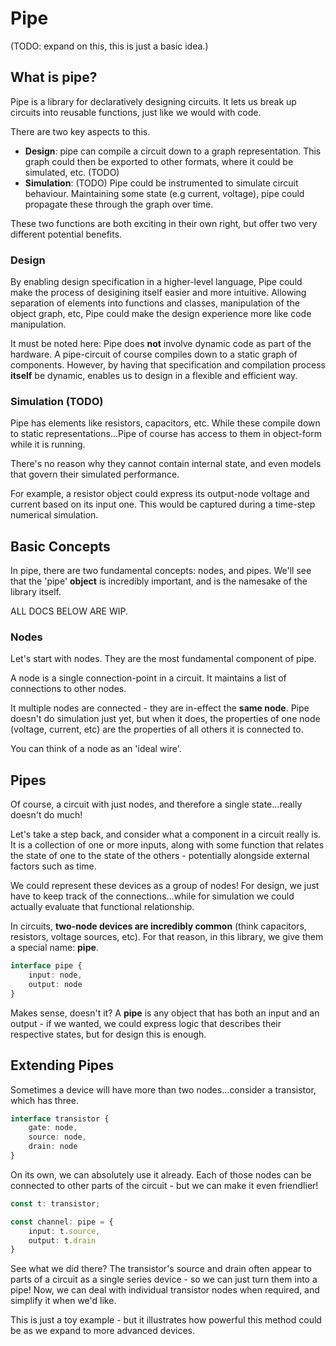 # Pipe

(TODO: expand on this, this is just a basic idea.)

## What is pipe?
Pipe is a library for declaratively designing circuits. It lets us break up circuits into reusable functions, just like we would with code.

There are two key aspects to this.
- **Design**: pipe can compile a circuit down to a graph representation. This graph could then be exported to other formats, where it could be simulated, etc. (TODO)
- **Simulation**: (TODO) Pipe could be instrumented to simulate circuit behaviour. Maintaining some state (e.g current, voltage), pipe could propagate these through the graph over time.

These two functions are both exciting in their own right, but offer two very different potential benefits.

### Design
By enabling design specification in a higher-level language, Pipe could make the process of desigining itself easier and more intuitive. Allowing separation of elements into functions and classes, manipulation of the object graph, etc, Pipe could make the design experience more like code manipulation.

It must be noted here: Pipe does **not** involve dynamic code as part of the hardware. A pipe-circuit of course compiles down to a static graph of components. However, by having that specification and compilation process **itself** be dynamic, enables us to design in a flexible and efficient way.

### Simulation (TODO)
Pipe has elements like resistors, capacitors, etc. While these compile down to static representations...Pipe of course has access to them in object-form while it is running.

There's no reason why they cannot contain internal state, and even models that govern their simulated performance.

For example, a resistor object could express its output-node voltage and current based on its input one. This would be captured during a time-step numerical simulation.

## Basic Concepts
In pipe, there are two fundamental concepts: nodes, and pipes. We'll see that the 'pipe' **object** is incredibly important, and is the namesake of the library itself.

ALL DOCS BELOW ARE WIP.

### Nodes
Let's start with nodes. They are the most fundamental component of pipe.

A node is a single connection-point in a circuit. It maintains a list of connections to other nodes.

It multiple nodes are connected - they are in-effect the **same node**. Pipe doesn't do simulation just yet, but when it does, the properties of one node (voltage, current, etc) are the properties of all others it is connected to.

You can think of a node as an 'ideal wire'.

## Pipes
Of course, a circuit with just nodes, and therefore a single state...really doesn't do much!

Let's take a step back, and consider what a component in a circuit really is. It is a collection of one or more inputs, along with some function that relates the state of one to the state of the others - potentially alongside external factors such as time.

We could represent these devices as a group of nodes! For design, we just have to keep track of the connections...while for simulation we could actually evaluate that functional relationship.

In circuits, **two-node devices are incredibly common** (think capacitors, resistors, voltage sources, etc). For that reason, in this library, we give them a special name: **pipe**. 

```ts
interface pipe {
    input: node,
    output: node
}
```

Makes sense, doesn't it? A **pipe** is any object that has both an input and an output - if we wanted, we could express logic that describes their respective states, but for design this is enough.

## Extending Pipes
Sometimes a device will have more than two nodes...consider a transistor, which has three. 

```ts
interface transistor {
    gate: node,
    source: node,
    drain: node
}
```

On its own, we can absolutely use it already. Each of those nodes can be connected to other parts of the circuit - but we can make it even friendlier!

```ts
const t: transistor;

const channel: pipe = {
    input: t.source,
    output: t.drain
}
```

See what we did there? The transistor's source and drain often appear to parts of a circuit as a single series device - so we can just turn them into a pipe! Now, we can deal with individual transistor nodes when required, and simplify it when we'd like.

This is just a toy example - but it illustrates how powerful this method could be as we expand to more advanced devices.



